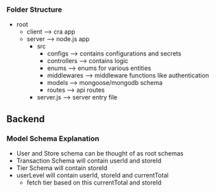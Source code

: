 ### Folder Structure

- root
  - client --> cra app
  - server --> node.js app
    - src
      - configs --> contains configurations and secrets
      - controllers --> contains logic
      - enums --> enums for various entities
      - middlewares --> middleware functions like authentication
      - models --> mongoose/mongodb schema
      - routes --> api routes
    - server.js --> server entry file

## Backend

### Model Schema Explanation

- User and Store schema can be thought of as root schemas
- Transaction Schema will contain userId and storeId
- Tier Schema will contain storeId
- userLevel will contain userId, storeId and currentTotal
  - fetch tier based on this currentTotal and storeId
